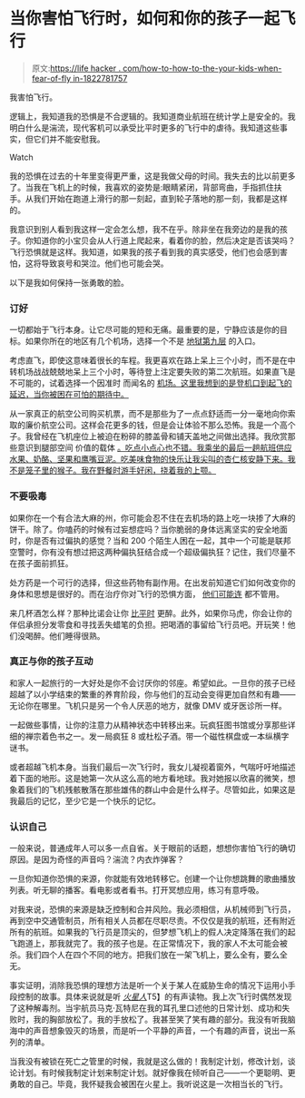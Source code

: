 # 当你害怕飞行时，如何和你的孩子一起飞行

> 原文:[https://life hacker . com/how-to-how-to-the-your-kids-when-fear-of-fly in-1822781757](https://lifehacker.com/how-to-fly-with-your-kids-when-youre-terrified-of-flyin-1822781757)

我害怕飞行。

逻辑上，我知道我的恐惧是不合逻辑的。我知道商业航班在统计学上是安全的。我明白什么是湍流，现代客机可以承受比平时更多的飞行中的虐待。我知道这些事实，但它们并不能安慰我。

Watch

我的恐惧在过去的十年里变得更严重，这是我做父母的时间。我失去的比以前更多了。当我在飞机上的时候，我喜欢的姿势是:眼睛紧闭，背部弯曲，手指抓住扶手。从我们开始在跑道上滑行的那一刻起，直到轮子落地的那一刻，我都是这样的。

我意识到别人看到我这样一定会怎么想，我不在乎。除非坐在我旁边的是我的孩子。你知道你的小宝贝会从人行道上爬起来，看着你的脸，然后决定是否该哭吗？飞行恐惧就是这样。我知道，如果我的孩子看到我的真实感受，他们也会感到害怕，这将导致哀号和哭泣。他们也可能会哭。

以下是我如何保持一张勇敢的脸。

### **订好**

一切都始于飞行本身。让它尽可能的短和无痛。最重要的是，宁静应该是你的目标。如果你所在的地区有几个机场，选择一个不是 [地狱第九层](http://money.cnn.com/2015/07/28/news/laguardia-airport-cuomo-worst/index.html) 的入口。

考虑直飞，即使这意味着很长的车程。我更喜欢在路上呆上三个小时，而不是在中转机场战战兢兢地呆上三个小时，等待登上注定要失败的第二次航班。如果直飞是不可能的，试着选择一个因准时 而闻名的 [机场。这里我想到的是登机口到起飞的延迟，当你被困在可怕的期待中。](http://fortune.com/2016/05/25/worst-airports-summer-travel/)

从一家真正的航空公司购买机票，而不是那些为了一点点舒适而一分一毫地向你索取的廉价航空公司。这样会花更多的钱，但是会让体验不那么恐怖。我是一个高个子。我曾经在飞机座位上被迫在粉碎的膝盖骨和铺天盖地之间做出选择。我欣赏那些意识到腿部空间 价值的载体 [。吃点小点心也不错。我乘坐的最后一趟航班供应水果、奶酪、坚果和鹰嘴豆泥。吃美味食物的快乐让我尖叫的杏仁核安静下来。我不是笼子里的猴子。我在野餐时游手好闲，挠着我的上颚。](https://www.cntraveler.com/stories/2015-10-27/the-airlines-with-the-most-legroom-a-tall-travelers-guide)

### **不要吸毒**

如果你在一个有合法大麻的州，你可能会忍不住在去机场的路上吃一块掺了大麻的饼干。除了。你嗑药的时候有过妄想症吗？当你脆弱的身体远离坚实的安全地面时，你是否有过偏执的感觉？当和 200 个陌生人困在一起，其中一个可能是联邦空警时，你有没有想过把这两种偏执狂结合成一个超级偏执狂？记住，我们尽量不在孩子面前抓狂。

处方药是一个可行的选择，但这些药物有副作用。在出发前知道它们如何改变你的身体和思想是很好的。而在治疗你对飞行的恐惧方面， [他们可能连](https://www.psychologytoday.com/blog/conquer-fear-flying/201407/anti-anxiety-medication-and-flying) 都不管用。

来几杯酒怎么样？那种比诺会让你 [比平时](https://www.cntraveler.com/stories/2015-10-27/the-airlines-with-the-most-legroom-a-tall-travelers-guide) 更醉。此外，如果你马虎，你会让你的伴侣承担分发零食和寻找丢失蜡笔的负担。把喝酒的事留给飞行员吧。开玩笑！他们没喝醉。他们睡得很熟。

### **真正与你的孩子互动**

和家人一起旅行的一大好处是你不会讨厌你的邻座。希望如此。一旦你的孩子已经超越了以小学结束的繁重的养育阶段，你与他们的互动会变得更加自然和有趣——无论你在哪里。飞机只是另一个令人厌恶的地方，就像 DMV 或牙医诊所一样。

一起做些事情，让你的注意力从精神状态中转移出来。玩疯狂图书馆或分享那些详细的禅宗着色书之一。发一局疯狂 8 或杜松子酒。带一个磁性棋盘或一本纵横字谜书。

或者超越飞机本身。当我们最后一次飞行时，我女儿凝视着窗外，气喘吁吁地描述着下面的地形。这是她第一次从这么高的地方看地球。我对她报以欣喜的微笑，想象着我们的飞机残骸散落在那些雄伟的群山中会是什么样子。尽管如此，如果这是我最后的记忆，至少它是一个快乐的记忆。

### **认识自己**

一般来说，普通成年人可以多一点自省。关于眼前的话题，想想你害怕飞行的确切原因。是因为奇怪的声音吗？湍流？内衣炸弹客？

一旦你知道你恐惧的来源，你就能有效地转移它。创建一个让你想跳舞的歌曲播放列表。听无聊的播客。看电影或者看书。打开冥想应用，练习有意呼吸。

对我来说，恐惧的来源是缺乏控制和合并风险。我必须相信，从机械师到飞行员，再到空中交通管制员，所有相关人员都在尽职尽责。不仅仅是我的航班，还有附近所有的航班。如果我的飞行员是顶尖的，但梦想飞机上的假人决定降落在我们的起飞跑道上，那我就完了。我的孩子也是。在正常情况下，我的家人不太可能会被杀。我们四个人在四个不同的地方。把我们放在一架飞机上，要么全有，要么全无。

事实证明，消除我恐惧的理想方法是听一个关于某人在威胁生命的情况下运用小手段控制的故事。具体来说就是听 [*火星人*](http://podiumpublishing.com/the-martian-story/)T5】的有声读物。我上次飞行时偶然发现了这种解毒剂。当宇航员马克·瓦特尼在我的耳孔里口述他的日常计划、成功和失败时，我的胸部放松了。我的手放松了。我甚至笑了笑有趣的部分。我没有听我脑海中的声音想象毁灭的场景，而是听一个平静的声音，一个有趣的声音，说出一系列的清单。

当我没有被锁在死亡之管里的时候，我就是这么做的！我制定计划，修改计划，谈论计划。有时候我制定计划来制定计划。就好像我在倾听自己——一个更聪明、更勇敢的自己。毕竟，我怀疑我会被困在火星上。我听说这是一次相当长的飞行。